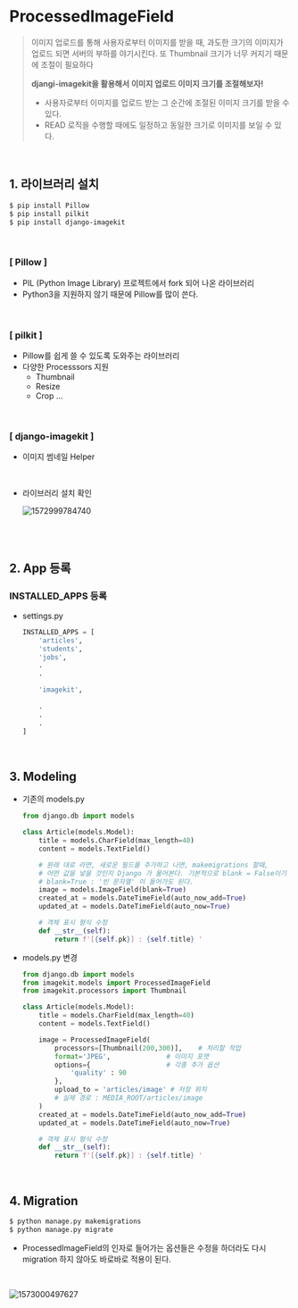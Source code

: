 # ProcessedImageField

> 이미지 업로드를 통해 사용자로부터 이미지를 받을 때, 과도한 크기의 이미지가 업로드 되면 서버의 부하를 야기시킨다. 또 Thumbnail 크기가 너무 커지기 때문에 조절이 필요하다
>
> **djangi-imagekit을 활용해서 이미지 업로드 이미지 크기를 조절해보자!**
>
> - 사용자로부터 이미지를 업로드 받는 그 순간에 조절된 이미지 크기를 받을 수 있다. 
> - READ 로직을 수행할 때에도 일정하고 동일한 크기로 이미지를 보일 수 있다.

<br>

## 1. 라이브러리 설치

```bash
$ pip install Pillow
$ pip install pilkit
$ pip install django-imagekit
```

<br>

### [ Pillow ]

- PIL (Python Image Library) 프로젝트에서 fork 되어 나온 라이브러리
- Python3을 지원하지 않기 때문에 Pillow를 많이 쓴다.

<br>

### [ pilkit ]

- Pillow를 쉽게 쓸 수 있도록 도와주는 라이브러리
- 다양한 Processsors 지원
  - Thumbnail
  - Resize
  - Crop ...

<br>

### [ django-imagekit ]

- 이미지 썸네일 Helper

<br>



- 라이브러리 설치 확인

  ![1572999784740](https://user-images.githubusercontent.com/39547788/68260371-3a2c0a00-0080-11ea-82e5-5478ac277667.png)

<br>

<br>

## 2. App 등록

### INSTALLED_APPS 등록

- settings.py

  ```python 
  INSTALLED_APPS = [
      'articles',
      'students',
      'jobs',
      .
      .
  
      'imagekit',
      
      .
      .
      .
  ]
  ```

<br>

## 3. Modeling

- 기존의 models.py

  ```python
  from django.db import models
  
  class Article(models.Model):
      title = models.CharField(max_length=40)
      content = models.TextField()
  
      # 원래 대로 라면, 새로운 필드를 추가하고 나면, makemigrations 할때, 
      # 어떤 값을 넣을 것인지 Django 가 물어본다. 기본적으로 blank = False이기 때문이다.
      # blank=True : '빈 문자열' 이 들어가도 된다.
      image = models.ImageField(blank=True)
      created_at = models.DateTimeField(auto_now_add=True)
      updated_at = models.DateTimeField(auto_now=True)
  
      # 객체 표시 형식 수정
      def __str__(self):
          return f'[{self.pk}] : {self.title} '
  ```

- models.py 변경

  ```python 
  from django.db import models
  from imagekit.models import ProcessedImageField
  from imagekit.processors import Thumbnail
  
  class Article(models.Model):
      title = models.CharField(max_length=40)
      content = models.TextField()
  
      image = ProcessedImageField(
          processors=[Thumbnail(200,300)],    # 처리할 작업
          format='JPEG',              # 이미지 포맷
          options={                   # 각종 추가 옵션
              'quality' : 90
          },
          upload_to = 'articles/image' # 저장 위치
          # 실제 경로 : MEDIA_ROOT/articles/image
      )
      created_at = models.DateTimeField(auto_now_add=True)
      updated_at = models.DateTimeField(auto_now=True)
  
      # 객체 표시 형식 수정
      def __str__(self):
          return f'[{self.pk}] : {self.title} '
  
  ```

  <br>

## 4. Migration

```bash
$ python manage.py makemigrations
$ python manage.py migrate
```

- ProcessedImageField의 인자로 들어가는 옵션들은 수정을 하더라도 다시 migration 하지 않아도 바로바로 적용이 된다.

<br>

![1573000497627](https://user-images.githubusercontent.com/39547788/68260370-39937380-0080-11ea-80b4-bf775354b7ba.png)



<br>

 

























































